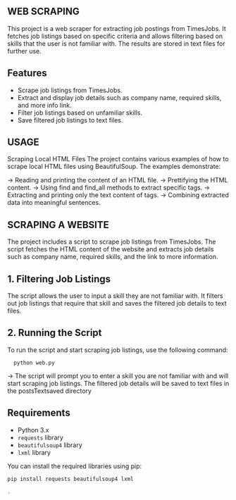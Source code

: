 ## WEB SCRAPING

This project is a web scraper for extracting job postings from TimesJobs. It fetches job listings based on specific criteria and allows filtering based on skills that the user is not familiar with. The results are stored in text files for further use.

## Features

- Scrape job listings from TimesJobs.
- Extract and display job details such as company name, required skills, and more info link.
- Filter job listings based on unfamiliar skills.
- Save filtered job listings to text files.

## USAGE
Scraping Local HTML Files
The project contains various examples of how to scrape local HTML files using BeautifulSoup. The examples demonstrate:

-> Reading and printing the content of an HTML file.
-> Prettifying the HTML content.
-> Using find and find_all methods to extract specific tags.
-> Extracting and printing only the text content of tags.
-> Combining extracted data into meaningful sentences.


## SCRAPING A WEBSITE
The project includes a script to scrape job listings from TimesJobs. The script fetches the HTML content of the website and extracts job details such as company name, required skills, and the link to more information.

## 1. Filtering Job Listings
The script allows the user to input a skill they are not familiar with. It filters out job listings that require that skill and saves the filtered job details to text files.

## 2. Running the Script
To run the script and start scraping job listings, use the following command:

      python web.py

-> The script will prompt you to enter a skill you are not familiar with and will start scraping job listings. The filtered job details will be saved to text files in the postsTextsaved directory

## Requirements

- Python 3.x
- `requests` library
- `beautifulsoup4` library
- `lxml` library

You can install the required libraries using pip:

```bash
pip install requests beautifulsoup4 lxml

.
